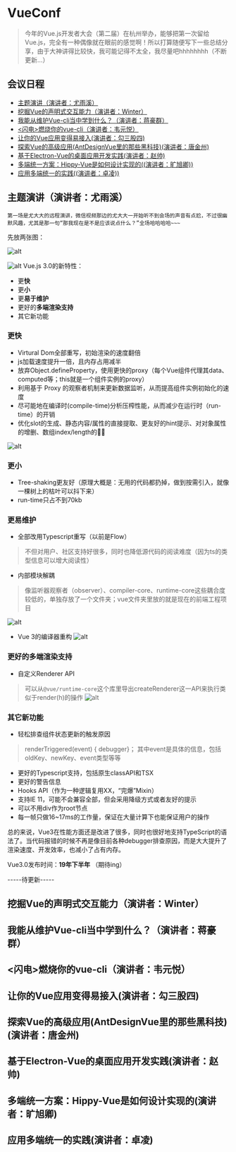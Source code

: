 # VueConf
> 今年的Vue.js开发者大会（第二届）在杭州举办，能够把第一次留给Vue.js，完全有一种偶像就在眼前的感觉啊！所以打算随便写下一些总结分享，由于大神讲得比较快，我可能记得不太全，我尽量吧hhhhhhhh（不断更新...）
## 会议日程
* [主题演讲（演讲者：尤雨溪）](#主题演讲（演讲者：尤雨溪）)
* [挖掘Vue的声明式交互能力（演讲者：Winter）](#挖掘Vue的声明式交互能力（演讲者：Winter）)
* [我能从维护Vue-cli当中学到什么？（演讲者：蒋豪群）](#我能从维护Vue-cli当中学到什么？（演讲者：蒋豪群）)
* [<闪电>燃烧你的vue-cli（演讲者：韦元悦）](#<闪电>燃烧你的vue-cli（演讲者：韦元悦）)
* [让你的Vue应用变得易接入(演讲者：勾三股四)](#让你的Vue应用变得易接入(演讲者：勾三股四))
* [探索Vue的高级应用(AntDesignVue里的那些黑科技)(演讲者：唐金州)](#探索Vue的高级应用(AntDesignVue里的那些黑科技)(演讲者：唐金州))
* [基于Electron-Vue的桌面应用开发实践(演讲者：赵帅)](#基于Electron-Vue的桌面应用开发实践(演讲者：赵帅))
* [多端统一方案：Hippy-Vue是如何设计实现的((演讲者：旷旭卿))](#多端统一方案：Hippy-Vue是如何设计实现的((演讲者：旷旭卿)))
* [应用多端统一的实践((演讲者：卓凌))](#应用多端统一的实践((演讲者：卓凌)))




## 主题演讲（演讲者：尤雨溪）
    第一场是尤大大的远程演讲，微信视频那边的尤大大一开始听不到会场的声音有点尬，不过很幽默风趣，尤其是那一句“那我现在是不是应该说点什么？”全场哈哈哈哈~~~
先放两张图：

![alt](./img/top-1-1.png)

![alt](./img/top-1-2.png)
Vue.js 3.0的新特性：
 * 更**快**
 * 更**小**
 * 更**易于维护**
 * 更好的**多端渲染支持**
 * 其它新功能

### 更快
 * Virtural Dom全部重写，初始渲染的速度翻倍
 * js加载速度提升一倍，且内存占用减半
 * 放弃Object.defineProperty，使用更快的proxy（每个Vue组件代理其data、computed等；this就是一个组件实例的proxy）
 * 利用基于 Proxy 的观察者机制来更新数据监听，从而提高组件实例初始化的速度
 * 尽可能地在编译时(compile-time)分析压榨性能，从而减少在运行时（run-time）的开销
 * 优化slot的生成、静态内容/属性的直接提取、更友好的hint提示、对对象属性的增删、数组index/length的

![alt](./img/top-1-3.png)

### 更小
 * Tree-shaking更友好（原理大概是：无用的代码都扔掉，做到按需引入，就像一棵树上的枯叶可以抖下来）
 * run-time只占不到70kb

### 更易维护
 * 全部改用Typescript重写（以前是Flow）
 > 不但对用户、社区支持好很多，同时也降低源代码的阅读难度（因为ts的类型信息可以增大阅读性）
 * 内部模块解耦
 > 像监听器观察者（observer）、compiler-core、runtime-core这些耦合度较低的，单独存放了一个文件夹；vue文件夹里放的就是现在的前端工程项目

![alt](./img/top-1-4.png)

 * Vue 3的编译器重构
![alt](./img/top-1-5.png)

### 更好的多端渲染支持
 * 自定义Renderer API
 > 可以从`@vue/runtime-core`这个库里导出createRenderer这一API来执行类似于render(h)的操作
![alt](./img/top-1-6.png)

### 其它新功能
 * 轻松排查组件状态更新的触发原因
 > renderTriggered(event) { debugger}；
 > 其中event是具体的信息，包括oldKey、newKey、event类型等等
 * 更好的Typescript支持，包括原生classAPI和TSX
 * 更好的警告信息
 * Hooks API（作为一种逻辑复用XX，“完爆”Mixin）
 * 支持IE 11，可能不会兼容全部，但会采用降级方式或者友好的提示
 * 可以不用div作为root节点
 * 每一帧只做16~17ms的工作量，保证在大量计算下也能保证用户的操作

总的来说，Vue3在性能方面还是改进了很多，同时也很好地支持TypeScript的语法了。当代码报错的时候不再是像目前各种debugger排查原因，而是大大提升了渲染速度、开发效率，也减小了占有内存。

Vue3.0发布时间：**19年下半年** （期待ing）

-----待更新-----
## 挖掘Vue的声明式交互能力（演讲者：Winter）
## 我能从维护Vue-cli当中学到什么？（演讲者：蒋豪群）
## <闪电>燃烧你的vue-cli（演讲者：韦元悦）
## 让你的Vue应用变得易接入(演讲者：勾三股四)
## 探索Vue的高级应用(AntDesignVue里的那些黑科技)(演讲者：唐金州)
## 基于Electron-Vue的桌面应用开发实践(演讲者：赵帅)
## 多端统一方案：Hippy-Vue是如何设计实现的(演讲者：旷旭卿)
## 应用多端统一的实践(演讲者：卓凌)